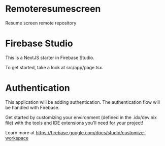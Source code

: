 # Remoteresumescreen
Resume screen remote repository
# Firebase Studio

This is a NextJS starter in Firebase Studio.

To get started, take a look at src/app/page.tsx.


# Authentication

This application will be adding authentication. The authentication flow will be handled with Firebase.


Get started by customizing your environment (defined in the .idx/dev.nix file) with the tools and IDE extensions you'll need for your project!

Learn more at https://firebase.google.com/docs/studio/customize-workspace
